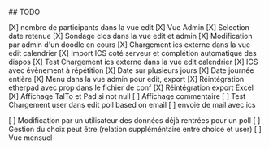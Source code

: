 ## TODO 

[X] nombre de participants dans la vue edit
[X] Vue Admin
[X] Selection date retenue
[X] Sondage clos dans la vue edit et admin
[X] Modification par admin d'un doodle en cours
[X] Chargement ics externe dans la vue edit calendrier
[X] Import ICS coté serveur et complétion automatique des dispos
[X] Test Chargement ics externe dans la vue edit calendrier
[X] ICS avec évènement à répétition
[X] Date sur plusieurs jours
[X] Date journée entière
[X] Menu dans la vue admin pour edit, export
[X] Réintégration etherpad avec prop dans le fichier de conf
[X] Réintégration export Excel
[X] Affichage TalTo et Pad si not null
[ ] Affichage commentaire
[ ] Test Chargement user dans edit poll based on email
[ ] envoie de mail avec ics

[ ] Modification par un utilisateur des données déjà rentrées pour un poll
[ ] Gestion du choix peut être (relation suppléméntaire entre choice et user)
[ ] Vue mensuel
